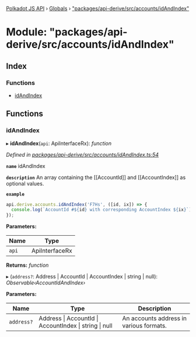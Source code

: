 [Polkadot JS API](../README.md) › [Globals](../globals.md) › ["packages/api-derive/src/accounts/idAndIndex"](_packages_api_derive_src_accounts_idandindex_.md)

# Module: "packages/api-derive/src/accounts/idAndIndex"

## Index

### Functions

* [idAndIndex](_packages_api_derive_src_accounts_idandindex_.md#idandindex)

## Functions

###  idAndIndex

▸ **idAndIndex**(`api`: ApiInterfaceRx): *function*

*Defined in [packages/api-derive/src/accounts/idAndIndex.ts:54](https://github.com/polkadot-js/api/blob/0e9a50e020/packages/api-derive/src/accounts/idAndIndex.ts#L54)*

**`name`** idAndIndex

**`description`** An array containing the [[AccountId]] and [[AccountIndex]] as optional values.

**`example`** 
<BR>

```javascript
api.derive.accounts.idAndIndex('F7Hs', ([id, ix]) => {
  console.log(`AccountId #${id} with corresponding AccountIndex ${ix}`);
});
```

**Parameters:**

Name | Type |
------ | ------ |
`api` | ApiInterfaceRx |

**Returns:** *function*

▸ (`address?`: Address | AccountId | AccountIndex | string | null): *Observable‹AccountIdAndIndex›*

**Parameters:**

Name | Type | Description |
------ | ------ | ------ |
`address?` | Address &#124; AccountId &#124; AccountIndex &#124; string &#124; null | An accounts address in various formats. |
